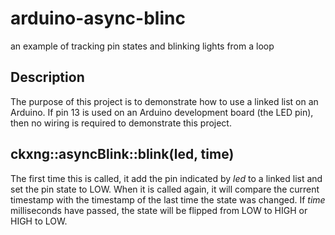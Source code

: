 # arduino-async-blinc
an example of tracking pin states and blinking lights from a loop

## Description

The purpose of this project is to demonstrate how to use a linked list on an Arduino.  If pin 13 is used on an Arduino development board (the LED pin), then no wiring is required to demonstrate this project.

## ckxng::asyncBlink::blink(led, time)

The first time this is called, it add the pin indicated by _led_ to a linked list and set the pin state to LOW.  When it is called again, it will compare the current timestamp with the timestamp of the last time the state was changed.  If _time_ milliseconds have passed, the state will be flipped from LOW to HIGH or HIGH to LOW.
